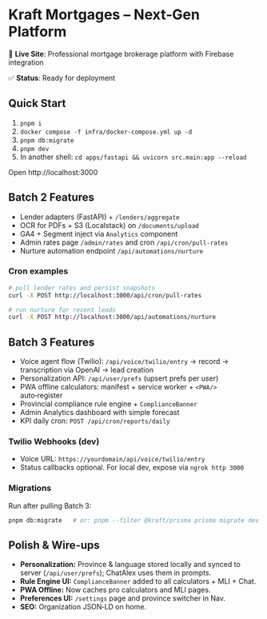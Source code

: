 # Kraft Mortgages – Next‑Gen Platform

🚀 **Live Site**: Professional mortgage brokerage platform with Firebase integration

✅ **Status**: Ready for deployment

## Quick Start
1) `pnpm i`
2) `docker compose -f infra/docker-compose.yml up -d`
3) `pnpm db:migrate`
4) `pnpm dev`
5) In another shell: `cd apps/fastapi && uvicorn src.main:app --reload`

Open http://localhost:3000


## Batch 2 Features
- Lender adapters (FastAPI) + `/lenders/aggregate`
- OCR for PDFs + S3 (Localstack) on `/documents/upload`
- GA4 + Segment inject via `Analytics` component
- Admin rates page `/admin/rates` and cron `/api/cron/pull-rates`
- Nurture automation endpoint `/api/automations/nurture`

### Cron examples
```bash
# pull lender rates and persist snapshots
curl -X POST http://localhost:3000/api/cron/pull-rates

# run nurture for recent leads
curl -X POST http://localhost:3000/api/automations/nurture
```


## Batch 3 Features
- Voice agent flow (Twilio): `/api/voice/twilio/entry` → record → transcription via OpenAI → lead creation
- Personalization API: `/api/user/prefs` (upsert prefs per user)
- PWA offline calculators: manifest + service worker + `<PWA/>` auto‑register
- Provincial compliance rule engine + `ComplianceBanner`
- Admin Analytics dashboard with simple forecast
- KPI daily cron: `POST /api/cron/reports/daily`

### Twilio Webhooks (dev)
- Voice URL: `https://yourdomain/api/voice/twilio/entry`
- Status callbacks optional. For local dev, expose via `ngrok http 3000`

### Migrations
Run after pulling Batch 3:
```bash
pnpm db:migrate   # or: pnpm --filter @kraft/prisma prisma migrate dev
```


## Polish & Wire-ups
- **Personalization:** Province & language stored locally and synced to server (`/api/user/prefs`); ChatAlex uses them in prompts.
- **Rule Engine UI:** `ComplianceBanner` added to all calculators + MLI + Chat.
- **PWA Offline:** Now caches pro calculators and MLI pages.
- **Preferences UI:** `/settings` page and province switcher in Nav.
- **SEO:** Organization JSON‑LD on home.
